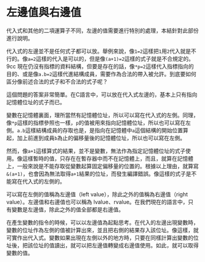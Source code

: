 # 左邊值與右邊值

代入式和其他的二項運算子不同，左邊的值需要進行特別的處理，本結針對此部份進行說明。

代入式的左邊並不是任何式子都可以放。舉例來說，像`1=2`這樣把`1`用`2`代入就是不行的。像`a=2`這樣的代入是可以的，但是像`(a+1)=2`這樣的式子就是不合規定的。9cc 現在仍沒有指標的資料結構，但要是存在的話，像`*p=2`這樣代入指標指向的目的、或是像`a.b=2`這樣代進結構成員，需要作為合法的帶入被允許。到底要如何區分像前述合法的式子和不合法的式子呢？

這個問題的答案非常簡單。在C語言中，可以放在代入式左邊的，基本上只有指向記憶體位址的式子而已。

變數在記憶體裏面，理所當然有記憶體位址，所以可以寫在代入式的左側。同理，像`*p`這樣的指標參照也一樣，`p`的值被用來指向記憶體位址，所以也可以寫在左側。`a.b`這樣結構成員的存取也是，是指向在記憶體中`a`這個結構的開始位置算起，加上前進到成員`b`為止的偏移量後的記憶體位址，所以也可以寫在左側。

然而，像`a+1`這樣算式的結果，並不是變數，無法作為指定記憶體位址的式子使用。像這樣暫時的值，只存在在暫存器中而不在記憶體上，而且，就算在記憶體上，一般來說是不能存取從變數起算固定偏移量的位置的。根據以上理由，就算寫`&(a+1)`，也會因為無法取得`a+1`結果的位址，而發生編譯錯誤。像這樣的式子是不能寫在代入式的左側的。

可以寫在左側的值稱為左邊值（left value），除此之外的值稱為右邊值（right value）。左邊值和右邊值也可以稱為 lvalue、rvalue。在我們現在的語言中，只有變數是左邊值，除此之外的值全部都是右邊值。

在產生變數的指令的時候，可以以左邊值為起點思考。在代入的左邊出現變數時，變數的位址作為左側的值被計算出來，並且把右側的結果存入該位址。像這樣，就可實作出代入式。變數如果出現在左側以外的地方時，只要在同樣計算出變數的位址後，把該位址的值讀出，就可以把左邊值轉變成右邊值使用。如此，就可以取得變數的值。

